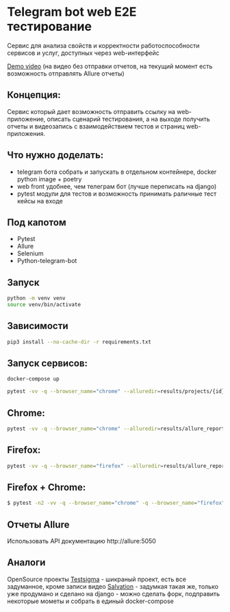# Telegram bot web E2E тестирование
Cервис для анализа свойств и корректности работоспособности сервисов и услуг, доступных через web-интерфейс

[Demo video](https://github.com/akmalovaa/web_e2e_test_telegrambot/blob/main/demo.mp4) (на видео без отправки отчетов, на текущий момент есть возможность отправлять Allure отчеты)

## Концепция:
Cервис который дает возможность отправить ссылку на web-приложение, описать сценарий тестирования, а на выходе получить отчеты и видеозапись с взаимодействием тестов и страниц web-приложения.


## Что нужно доделать:
- telegram бота собрать и запускать в отдельном контейнере, docker python image + poetry
- web front удобнее, чем телеграм бот (лучше переписать на django)
- pytest модули для тестов и возможность принимать раличные тест кейсы на входе

## Под капотом
- Pytest
- Allure
- Selenium
- Python-telegram-bot


## Запуск


```bash
python -m venv venv
source venv/bin/activate
```

## Зависимости

```bash
pip3 install --no-cache-dir -r requirements.txt
```

## Запуск сервисов:
```bash
docker-compose up
```

```bash
pytest -vv -q --browser_name="chrome" --alluredir=results/projects/{id}/reports
```

## Chrome:
```bash
pytest -vv -q --browser_name="chrome" --alluredir=results/allure_reports
```

## Firefox:
```bash
pytest -vv -q --browser_name="firefox" --alluredir=results/allure_report
```


## Firefox + Chrome:
```bash
$ pytest -n2 -vv -q --browser_name="chrome" -q --browser_name="firefox" --alluredir=results/allure_report
```


## Отчеты Allure

Использовать API документацию http://allure:5050

## Аналоги

OpenSource проекты
[Testsigma](https://github.com/testsigmahq/testsigma) - шикраный проект, есть все задуманное, кроме записи видео
[Salvation](https://github.com/hanwenlu2016/Salvation) - задумкая такая же, только уже продумано и сделано на django - можно сделать форк, подправить некоторые мометы и собрать в единый docker-compose

